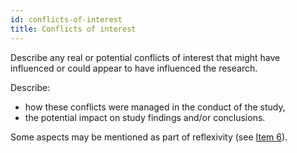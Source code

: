 ```yaml
---
id: conflicts-of-interest
title: Conflicts of interest
---
```

Describe any real or potential conflicts of interest that might have influenced or could appear to have influenced the research.

Describe:

* how these conflicts were managed in the conduct of the study,
* the potential impact on study findings and/or conclusions.

Some aspects may be mentioned as part of reflexivity (see [Item 6](./#researcher-characteristics-and-reflexivity)).

<!-- #TODO ## Why this information is important -->

<!-- #TODO: examples  -->
